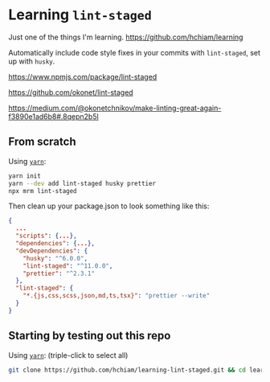 # Learning `lint-staged`

Just one of the things I'm learning. <https://github.com/hchiam/learning>

Automatically include code style fixes in your commits with `lint-staged`, set up with `husky`.

<https://www.npmjs.com/package/lint-staged>

<https://github.com/okonet/lint-staged>

<https://medium.com/@okonetchnikov/make-linting-great-again-f3890e1ad6b8#.8qepn2b5l>

## From scratch

Using [`yarn`](https://github.com/hchiam/learning-yarn):

```bash
yarn init
yarn --dev add lint-staged husky prettier
npx mrm lint-staged
```

Then clean up your package.json to look something like this:

```json
{
  ...
  "scripts": {...},
  "dependencies": {...},
  "devDependencies": {
    "husky": "^6.0.0",
    "lint-staged": "^11.0.0",
    "prettier": "^2.3.1"
  },
  "lint-staged": {
    "*.{js,css,scss,json,md,ts,tsx}": "prettier --write"
  }
}
```

## Starting by testing out this repo

Using [`yarn`](https://github.com/hchiam/learning-yarn): (triple-click to select all)

```bash
git clone https://github.com/hchiam/learning-lint-staged.git && cd learning-lint-staged && yarn; # and then make changes and try to commit
```
